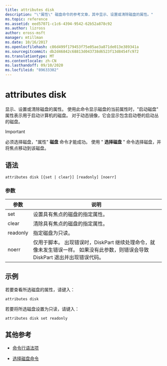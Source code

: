 ```yaml
---
title: attributes disk
description: "\"属性\" 磁盘命令的参考文章，其中显示、设置或清除磁盘的属性。"
ms.topic: reference
ms.assetid: eed57071-c1c6-4394-9542-62b52a878c92
ms.author: lizross
author: eross-msft
manager: mtillman
ms.date: 10/16/2017
ms.openlocfilehash: c86d499f179453f75e05ae3a871de013e389341a
ms.sourcegitcommit: db2d46842c68813d043738d6523f13d8454fc972
ms.translationtype: MT
ms.contentlocale: zh-CN
ms.lasthandoff: 09/10/2020
ms.locfileid: "89633302"
---
```

# <a name="attributes-disk"></a>attributes disk

显示、设置或清除磁盘的属性。 使用此命令显示磁盘的当前属性时，"启动磁盘" 属性表示用于启动计算机的磁盘。 对于动态镜像，它会显示包含启动卷的启动丛的磁盘。

> [!IMPORTANT]
> 必须选择磁盘，"属性" **磁盘** 命令才能成功。 使用 " **选择磁盘** " 命令选择磁盘，并将焦点移动到该磁盘。

## <a name="syntax"></a>语法

```
attributes disk [{set | clear}] [readonly] [noerr]
```

### <a name="parameters"></a>参数

| 参数 | 说明 |
| --------- | ----------- |
| set | 设置具有焦点的磁盘的指定属性。 |
| clear | 清除具有焦点的磁盘的指定属性。 |
| readonly | 指定磁盘为只读。 |
| noerr | 仅用于脚本。 出现错误时，DiskPart 继续处理命令，就像未发生错误一样。 如果没有此参数，则错误会导致 DiskPart 退出并出现错误代码。 |

## <a name="examples"></a>示例

若要查看所选磁盘的属性，请键入：

```
attributes disk
```

若要将所选磁盘设置为只读，请键入：

```
attributes disk set readonly
```

## <a name="additional-references"></a>其他参考

- [命令行语法项](command-line-syntax-key.md)

- [选择磁盘命令](select-disk.md)
